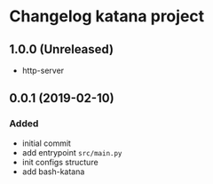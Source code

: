 # Changelog katana project

## 1.0.0 (Unreleased)

- http-server

## 0.0.1 (2019-02-10)
### Added
- initial commit
- add entrypoint `src/main.py`
- init configs structure
- add bash-katana
